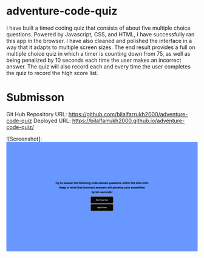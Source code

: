# adventure-code-quiz
I have built a timed coding quiz that consists of about five multiple choice questions. Powered by Javascript, CSS, and HTML, I have successfully ran this app in the browser. I have also cleaned and polished the interface in a way that it adapts to multiple screen sizes. The end result provides a full on multiple choice quiz in which a timer is counting down from 75, as well as being penalized by 10 seconds each time the user makes an incorrect answer. The quiz will also record each and every time the user completes the quiz to record the high score list.

# Submisson

Git Hub Repository URL: https://github.com/bilalfarrukh2000/adventure-code-quiz
Deployed URL: https://bilalfarrukh2000.github.io/adventure-code-quiz/

![Screenshot]: <img src="screenshot-quiz.png"> 
